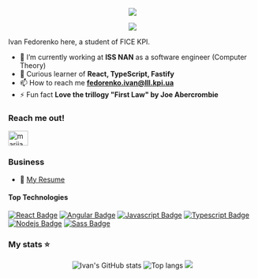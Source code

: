 <p align="center">
  <img src="https://capsule-render.vercel.app/api?type=waving&color=gradient&text=Hola!&height=100&section=header"/>
</p>

<div align="center"> 
   <a href="https://git.io/typing-svg">
     <img src="https://readme-typing-svg.herokuapp.com/?lines=Welcome+to+my+profile+page!" />
   </a>
 </div>

Ivan Fedorenko here, a student of FICE KPI.
- 🔭 I’m currently working at **ISS NAN** as a software engineer (Computer Theory)
- 🌱 Curious learner of **React, TypeScript, Fastify**
- 📫 How to reach me **fedorenko.ivan@lll.kpi.ua**
- ⚡ Fun fact **Love the trillogy "First Law" by Joe Abercrombie**

### Reach me out!
<p align="left">
<a href="[https://linkedin.com/in/mariia khorunzha](https://www.linkedin.com/in/ivan-fedorenko-8254b0352/)" target="blank"><img align="center" src="https://raw.githubusercontent.com/rahuldkjain/github-profile-readme-generator/master/src/images/icons/Social/linked-in-alt.svg" alt="mariia khorunzha" height="30" width="40" /></a>
</p>

### Business 
- :paperclip: [My Resume](https://www.linkedin.com/feed/update/urn:li:activity:7314998761137602561/)

#### Top Technologies

[![React Badge](https://img.shields.io/badge/-React-61DBFB?style=for-the-badge&labelColor=black&logo=react&logoColor=61DBFB)](#) 
[![Angular Badge](https://img.shields.io/badge/-Angular-red?style=for-the-badge&labelColor=black&logo=angular&logoColor=red)](#) 
[![Javascript Badge](https://img.shields.io/badge/-Javascript-F0DB4F?style=for-the-badge&labelColor=black&logo=javascript&logoColor=F0DB4F)](#) [![Typescript Badge](https://img.shields.io/badge/-Typescript-007acc?style=for-the-badge&labelColor=black&logo=typescript&logoColor=007acc)](#) [![Nodejs Badge](https://img.shields.io/badge/-Nodejs-3C873A?style=for-the-badge&labelColor=black&logo=node.js&logoColor=3C873A)](#) 
[![Sass Badge](https://img.shields.io/badge/-Sass-e535ab?style=for-the-badge&labelColor=black&logo=sass&logoColor=e535ab)](#)

### My stats ⭐

<div align="center">
<img alt="Ivan's GitHub stats" src="https://github-readme-stats.vercel.app/api?username=fedorenkoivan&rank_icon=percentile&theme=radical"/>
<img alt="Top langs" src="https://github-readme-stats.vercel.app/api/top-langs/?username=fedorenkoivan&layout=compact&&langs_count=8"/>
<img src="https://capsule-render.vercel.app/api?type=waving&color=gradient&height=100&section=footer"/>
</div>
